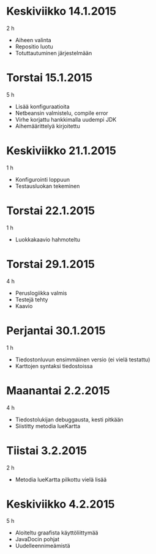 ﻿# Keskiviikko 14.1.2015

2 h

* Aiheen valinta
* Repositio luotu
* Totuttautuminen järjestelmään

# Torstai 15.1.2015

5 h

* Lisää konfiguraatioita
* Netbeansin valmistelu, compile error
* Virhe korjattu hankkimalla uudempi JDK
* Aihemäärittelyä kirjoitettu

# Keskiviikko 21.1.2015

1 h

* Konfigurointi loppuun
* Testausluokan tekeminen

# Torstai 22.1.2015

1 h

* Luokkakaavio hahmoteltu

# Torstai 29.1.2015

4 h

* Peruslogiikka valmis
* Testejä tehty
* Kaavio

# Perjantai 30.1.2015

1 h

* Tiedostonluvun ensimmäinen versio (ei vielä testattu)
* Karttojen syntaksi tiedostoissa

# Maanantai 2.2.2015

4 h

* Tiedostolukijan debuggausta, kesti pitkään
* Siistitty metodia lueKartta

# Tiistai 3.2.2015

2 h

* Metodia lueKartta pilkottu vielä lisää

# Keskiviikko 4.2.2015

5 h

* Aloiteltu graafista käyttöliittymää
* JavaDocin pohjat
* Uudelleennimeämistä